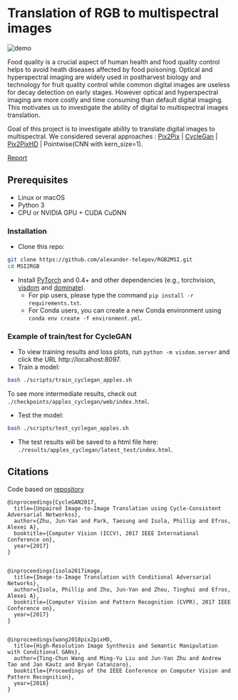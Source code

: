 # Translation of RGB to multispectral images 

![demo](https://user-images.githubusercontent.com/73617371/119876703-98119280-bf41-11eb-92ff-cf6d5882c3a2.png)

Food quality is a crucial aspect of human health and food quality control helps to avoid heath diseases affected by food poisoning. Optical and hyperspectral imaging are widely used in postharvest biology and technology for fruit quality control while common digital images are useless for decay detection on early stages. However optical and hyperspectral imaging are more costly and time consuming than default digital imaging. This motivates us to investigate the ability of digital to multispectral images translation.

Goal of this project is to investigate ability to translate digital images to multispectral.
We considered several approaches : [Pix2Pix](https://arxiv.org/pdf/1611.07004.pdf) | [CycleGan](https://arxiv.org/pdf/1703.10593.pdf) | [Pix2PixHD](https://arxiv.org/pdf/1711.11585.pdf) | Pointwise(CNN with kern_size=1).

[Report](Final_Project_DL.pdf)

## Prerequisites
- Linux or macOS
- Python 3
- CPU or NVIDIA GPU + CUDA CuDNN

### Installation

- Clone this repo:
```bash
git clone https://github.com/alexander-telepov/RGB2MSI.git
cd MSI2RGB
```

- Install [PyTorch](http://pytorch.org) and 0.4+ and other dependencies (e.g., torchvision, [visdom](https://github.com/facebookresearch/visdom) and [dominate](https://github.com/Knio/dominate)).
  - For pip users, please type the command `pip install -r requirements.txt`.
  - For Conda users, you can create a new Conda environment using `conda env create -f environment.yml`.

### Example of train/test for CycleGAN

- To view training results and loss plots, run `python -m visdom.server` and click the URL http://localhost:8097.
- Train a model:
```bash
bash ./scripts/train_cyclegan_apples.sh
```
To see more intermediate results, check out `./checkpoints/apples_cyclegan/web/index.html`.
- Test the model:
```bash
bash ./scripts/test_cyclegan_apples.sh
```
- The test results will be saved to a html file here: `./results/apples_cyclegan/latest_test/index.html`.

## Citations
Code based on [repository](https://github.com/junyanz/pytorch-CycleGAN-and-pix2pix)

```
@inproceedings{CycleGAN2017,
  title={Unpaired Image-to-Image Translation using Cycle-Consistent Adversarial Networkss},
  author={Zhu, Jun-Yan and Park, Taesung and Isola, Phillip and Efros, Alexei A},
  booktitle={Computer Vision (ICCV), 2017 IEEE International Conference on},
  year={2017}
}


@inproceedings{isola2017image,
  title={Image-to-Image Translation with Conditional Adversarial Networks},
  author={Isola, Phillip and Zhu, Jun-Yan and Zhou, Tinghui and Efros, Alexei A},
  booktitle={Computer Vision and Pattern Recognition (CVPR), 2017 IEEE Conference on},
  year={2017}
}


@inproceedings{wang2018pix2pixHD,
  title={High-Resolution Image Synthesis and Semantic Manipulation with Conditional GANs},
  author={Ting-Chun Wang and Ming-Yu Liu and Jun-Yan Zhu and Andrew Tao and Jan Kautz and Bryan Catanzaro},  
  booktitle={Proceedings of the IEEE Conference on Computer Vision and Pattern Recognition},
  year={2018}
}
```
